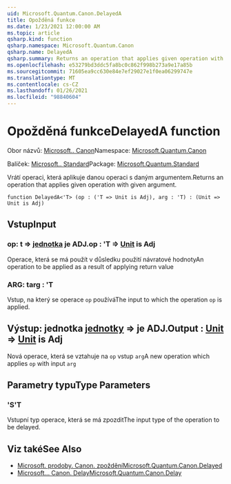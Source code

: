 ```yaml
---
uid: Microsoft.Quantum.Canon.DelayedA
title: Opožděná funkce
ms.date: 1/23/2021 12:00:00 AM
ms.topic: article
qsharp.kind: function
qsharp.namespace: Microsoft.Quantum.Canon
qsharp.name: DelayedA
qsharp.summary: Returns an operation that applies given operation with given argument.
ms.openlocfilehash: e53279bd3ddc5fa8bc0c862f998b273a9e17a85b
ms.sourcegitcommit: 71605ea9cc630e84e7ef29027e1f0ea06299747e
ms.translationtype: MT
ms.contentlocale: cs-CZ
ms.lasthandoff: 01/26/2021
ms.locfileid: "98840604"
---
```

# <a name="delayeda-function"></a><span data-ttu-id="ad46b-102">Opožděná funkce</span><span class="sxs-lookup"><span data-stu-id="ad46b-102">DelayedA function</span></span>

<span data-ttu-id="ad46b-103">Obor názvů: [Microsoft.. Canon](xref:Microsoft.Quantum.Canon)</span><span class="sxs-lookup"><span data-stu-id="ad46b-103">Namespace: [Microsoft.Quantum.Canon](xref:Microsoft.Quantum.Canon)</span></span>

<span data-ttu-id="ad46b-104">Balíček: [Microsoft.. Standard](https://nuget.org/packages/Microsoft.Quantum.Standard)</span><span class="sxs-lookup"><span data-stu-id="ad46b-104">Package: [Microsoft.Quantum.Standard](https://nuget.org/packages/Microsoft.Quantum.Standard)</span></span>


<span data-ttu-id="ad46b-105">Vrátí operaci, která aplikuje danou operaci s daným argumentem.</span><span class="sxs-lookup"><span data-stu-id="ad46b-105">Returns an operation that applies given operation with given argument.</span></span>

```qsharp
function DelayedA<'T> (op : ('T => Unit is Adj), arg : 'T) : (Unit => Unit is Adj)
```


## <a name="input"></a><span data-ttu-id="ad46b-106">Vstup</span><span class="sxs-lookup"><span data-stu-id="ad46b-106">Input</span></span>

### <a name="op--t--unit--is-adj"></a><span data-ttu-id="ad46b-107">op: t => [jednotka](xref:microsoft.quantum.lang-ref.unit)  je ADJ.</span><span class="sxs-lookup"><span data-stu-id="ad46b-107">op : 'T => [Unit](xref:microsoft.quantum.lang-ref.unit)  is Adj</span></span>

<span data-ttu-id="ad46b-108">Operace, která se má použít v důsledku použití návratové hodnoty</span><span class="sxs-lookup"><span data-stu-id="ad46b-108">An operation to be applied as a result of applying return value</span></span>


### <a name="arg--t"></a><span data-ttu-id="ad46b-109">ARG: t</span><span class="sxs-lookup"><span data-stu-id="ad46b-109">arg : 'T</span></span>

<span data-ttu-id="ad46b-110">Vstup, na který se operace `op` používá</span><span class="sxs-lookup"><span data-stu-id="ad46b-110">The input to which the operation `op` is applied.</span></span>



## <a name="output--unit--unit--is-adj"></a><span data-ttu-id="ad46b-111">Výstup: jednotka [jednotky](xref:microsoft.quantum.lang-ref.unit) => [](xref:microsoft.quantum.lang-ref.unit) je ADJ.</span><span class="sxs-lookup"><span data-stu-id="ad46b-111">Output : [Unit](xref:microsoft.quantum.lang-ref.unit) => [Unit](xref:microsoft.quantum.lang-ref.unit)  is Adj</span></span>

<span data-ttu-id="ad46b-112">Nová operace, která se vztahuje na `op` vstup `arg`</span><span class="sxs-lookup"><span data-stu-id="ad46b-112">A new operation which applies `op` with input `arg`</span></span>

## <a name="type-parameters"></a><span data-ttu-id="ad46b-113">Parametry typu</span><span class="sxs-lookup"><span data-stu-id="ad46b-113">Type Parameters</span></span>

### <a name="t"></a><span data-ttu-id="ad46b-114">'S</span><span class="sxs-lookup"><span data-stu-id="ad46b-114">'T</span></span>

<span data-ttu-id="ad46b-115">Vstupní typ operace, která se má zpozdit</span><span class="sxs-lookup"><span data-stu-id="ad46b-115">The input type of the operation to be delayed.</span></span>

## <a name="see-also"></a><span data-ttu-id="ad46b-116">Viz také</span><span class="sxs-lookup"><span data-stu-id="ad46b-116">See Also</span></span>

- [<span data-ttu-id="ad46b-117">Microsoft. prodoby. Canon. zpoždění</span><span class="sxs-lookup"><span data-stu-id="ad46b-117">Microsoft.Quantum.Canon.Delayed</span></span>](xref:Microsoft.Quantum.Canon.Delayed)
- [<span data-ttu-id="ad46b-118">Microsoft... Canon. Delay</span><span class="sxs-lookup"><span data-stu-id="ad46b-118">Microsoft.Quantum.Canon.Delay</span></span>](xref:Microsoft.Quantum.Canon.Delay)